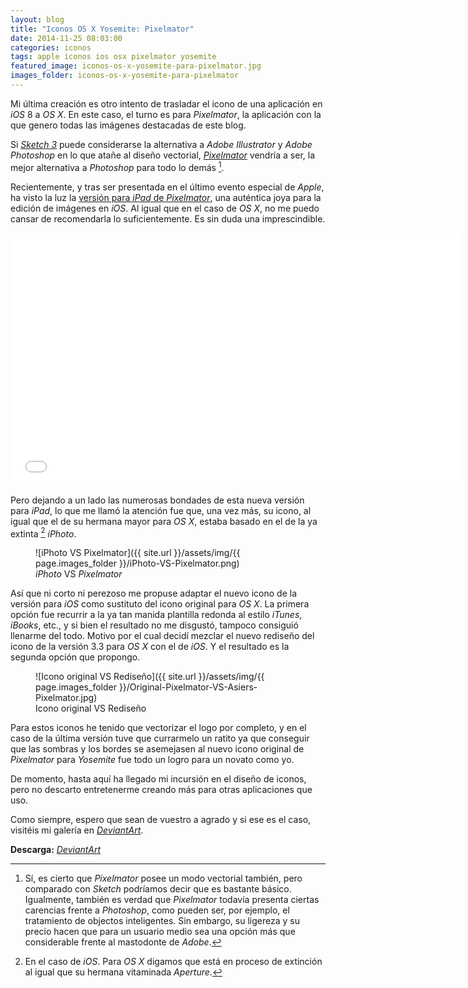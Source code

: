 ```yaml
---
layout: blog
title: "Iconos OS X Yosemite: Pixelmator"
date: 2014-11-25 08:03:00
categories: iconos
tags: apple iconos ios osx pixelmator yosemite
featured_image: iconos-os-x-yosemite-para-pixelmator.jpg
images_folder: iconos-os-x-yosemite-para-pixelmator
---
```

Mi última creación es otro intento de trasladar el icono de una aplicación en *iOS* 8 a *OS X*. En este caso, el turno es para *Pixelmator*, la aplicación con la que genero todas las imágenes destacadas de este blog.<Sigue Leyendo>

Si [*Sketch 3*](https://itunes.apple.com/es/app/sketch-3/id852320343?mt=12&uo=4&at=1l3v5kR&ct=blog) puede considerarse la alternativa a *Adobe Illustrator* y *Adobe Photoshop* en lo que atañe al diseño vectorial, [*Pixelmator*](https://itunes.apple.com/es/app/pixelmator/id407963104?mt=12&uo=4&at=1l3v5kR&ct=blog) vendría a ser, la mejor alternativa a *Photoshop* para todo lo demás [^1].

[^1]: Sí, es cierto que *Pixelmator* posee un modo vectorial también, pero comparado con *Sketch* podríamos decir que es bastante básico. Igualmente, también es verdad que *Pixelmator* todavía presenta ciertas carencias frente a *Photoshop*, como pueden ser, por ejemplo, el tratamiento de objectos inteligentes. Sin embargo, su ligereza y su precio hacen que para un usuario medio sea una opción más que considerable frente al mastodonte de *Adobe*.

Recientemente, y tras ser presentada en el último evento especial de *Apple*, ha visto la luz la [versión para *iPad* de *Pixelmator*](https://itunes.apple.com/es/app/pixelmator/id924695435?mt=8&uo=4&at=1l3v5kR&ct=blog), una auténtica joya para la edición de imágenes en *iOS*. Al igual que en el caso de *OS X*, no me puedo cansar de recomendarla lo suficientemente. Es sin duda una imprescindible.

<p class='embed-container'><iframe src="//player.vimeo.com/video/108811901?portrait=0" width="720" height="405" frameborder="0" webkitallowfullscreen mozallowfullscreen allowfullscreen></iframe></p>

Pero dejando a un lado las numerosas bondades de esta nueva versión para *iPad*, lo que me llamó la atención fue que, una vez más, su icono, al igual que el de su hermana mayor para *OS X*, estaba basado en el de la ya extinta [^2] *iPhoto*.

[^2]: En el caso de *iOS*. Para *OS X* digamos que está en proceso de extinción al igual que su hermana vitaminada *Aperture*.

<figure markdown="1">
![iPhoto VS Pixelmator]({{ site.url }}/assets/img/{{ page.images_folder }}/iPhoto-VS-Pixelmator.png)
<figcaption><em>iPhoto</em> VS <em>Pixelmator</em></figcaption>
</figure>

Así que ni corto ni perezoso me propuse adaptar el nuevo icono de la versión para *iOS* como sustituto del icono original para *OS X*. La primera opción fue recurrir a la ya tan manida plantilla redonda al estilo *iTunes*, *iBooks*, etc., y si bien el resultado no me disgustó, tampoco consiguió llenarme del todo. Motivo por el cual decidí mezclar el nuevo rediseño del icono de la versión 3.3 para *OS X* con el de *iOS*. Y el resultado es la segunda opción que propongo.

<figure markdown="1">
![Icono original VS Rediseño]({{ site.url }}/assets/img/{{ page.images_folder }}/Original-Pixelmator-VS-Asiers-Pixelmator.jpg)
<figcaption>Icono original VS Rediseño</figcaption>
</figure>

Para estos iconos he tenido que vectorizar el logo por completo, y en el caso de la última versión tuve que currarmelo un ratito ya que conseguir que las sombras y los bordes se asemejasen al nuevo icono original de *Pixelmator* para *Yosemite* fue todo un logro para un novato como yo.

De momento, hasta aquí ha llegado mi incursión en el diseño de iconos, pero no descarto entretenerme creando más para otras aplicaciones que uso.

Como siempre, espero que sean de vuestro a agrado y si ese es el caso, visitéis mi galería en [*DeviantArt*](http://ptt69bio.deviantart.com/gallery/).

**Descarga:** [*DeviantArt*](http://ptt69bio.deviantart.com/art/OS-X-Yosemite-Pixelmator-494137360)